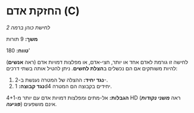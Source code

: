 # החזקת אדם (C)

*לחישת כוהן ברמה 2*

**משך:** 9 תורות

**טווח:** 180’

לחישה זו גורמת לאדם אחד או יותר, חצי-אדם, או מפלצות דמויות אדם (ראה **אנשים**) להיות משותקים אם הם נכשלים ב**הצלת לחשים**. ניתן להטיל אותה בשתי דרכים:

1. **נגד יחיד:** ההצלה של המטרה נענשת ב-2-.
2. **נגד קבוצה:** 1d4 יחידים בקבוצה הם המטרה.

**הגבלות:** אל-מתים ומפלצות דמויות אדם עם יותר מ-4+1 HD (ראה ***משני נקודות פגיעה***) אינם מושפעים.